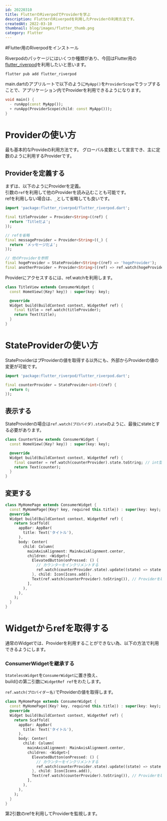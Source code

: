 ```yaml
---
id: 20220310
title: FlutterのRiverpodでProviderを学ぶ
description: FlutterのRiverpodを利用したProviderの利用方法です。
createdAt: 2022-03-10
thumbnail: blog/images/flutter_thumb.png
category: Flutter
---
```


#Flutter用のRiverpodをインストール

Riverpodのパッケージにはいくつか種類があり、今回はFlutter用の[flutter_riverpod](https://pub.dev/packages/flutter_riverpod)を利用したいと思います。

```shell
flutter pub add flutter_riverpod
```

main.dartのアプリルートで以下のように`MyApp()`を`ProviderScope`でラップすることで、アプリケーション内でProviderを利用できるようになります。

```dart
void main() {
  - runApp(const MyApp());
  + runApp(ProviderScope(child: const MyApp()));
}
```

# Providerの使い方
最も基本的なProvideの利用方法です。
グローバル変数として宣言でき、主に定数のように利用するProviderです。

## Providerを定義する
まずは、以下のようにProviderを定義。  
引数の`ref`を利用して他のProviderを読み込むことも可能です。  
refを利用しない場合は、`_`として省略しても良いです。

```dart
import 'package:flutter_riverpod/flutter_riverpod.dart';

final titleProvider = Provider<String>((ref) {
  return 'Titleだよ';
});

// refを省略
final messageProvider = Provider<String>((_) {
  return 'メッセージだよ';
});

// 他のProviderを参照
final hogeProvider = StateProvider<String>((ref) => 'hogeProvider');
final anotherProvider = Provider<String>((ref) => ref.watch(hogeProvider));

```

Providerにアクセスするには、ref.watchを利用します。

```dart
class TitleView extends ConsumerWidget {
  const HomeView({Key? key}) : super(key: key);

  @override
  Widget build(BuildContext context, WidgetRef ref) {
    final title = ref.watch(titleProvider);
    return Text(title);
  }
}
```

# StateProviderの使い方
StateProviderはプProviderの値を取得する以外にも、外部からProviderの値の変更が可能です。

```dart
import 'package:flutter_riverpod/flutter_riverpod.dart';

final counterProvider = StateProvider<int>((ref) {
  return 0;
});
```
## 表示する 
StateProviderの場合は`ref.watch(プロバイダ).state`のように、最後にstateとする必要があります。
```dart
class CounterView extends ConsumerWidget {
  const HomeView({Key? key}) : super(key: key);

  @override
  Widget build(BuildContext context, WidgetRef ref) {
    final counter = ref.watch(counterProvider).state.toString; // int型なのでキャストしている
    return Text(counter);
  }
}
```

## 変更する

```dart
class MyHomePage extends ConsumerWidget {
  const MyHomePage({Key? key, required this.title}) : super(key: key);
  @override
  Widget build(BuildContext context, WidgetRef ref) {
    return Scaffold(
      appBar: AppBar(
        title: Text('タイトル'),
      ),
      body: Center(
        child: Column(
          mainAxisAlignment: MainAxisAlignment.center,
          children: <Widget>[
            ElevatedButton(onPressed: () {
              // カウンターをインクリメントする
              ref.watch(counterProvider.state).update((state) => state + 1);
            }, child: Icon(Icons.add)),
            Text(ref.watch(counterProvider).toString()), // Providerを取得して表示
          ],
        ),
      ),
    );
  }
}
```



# Widgetからrefを取得する

通常のWidgetでは、Providerを利用することができない為、以下の方法で利用できるようにします。

### ConsumerWidgetを継承する

`StatelessWidget`を`ConsumerWidget`に置き換え、  
build()の第二引数に`WidgetRef ref`をわたします。

`ref.watch(プロバイダー名)`でProviderの値を取得します。  


```dart
class MyHomePage extends ConsumerWidget {
  const MyHomePage({Key? key, required this.title}) : super(key: key);
  @override
  Widget build(BuildContext context, WidgetRef ref) {
    return Scaffold(
      appBar: AppBar(
        title: Text('タイトル'),
      ),
      body: Center(
        child: Column(
          mainAxisAlignment: MainAxisAlignment.center,
          children: <Widget>[
            ElevatedButton(onPressed: () {
              // カウンターをインクリメントする
              ref.watch(counterProvider.state).update((state) => state + 1);
            }, child: Icon(Icons.add)),
            Text(ref.watch(counterProvider).toString()), // Providerを取得して表示
          ],
        ),
      ),
    );
  }
}
```

第2引数のrefを利用してProviderを監視します。




